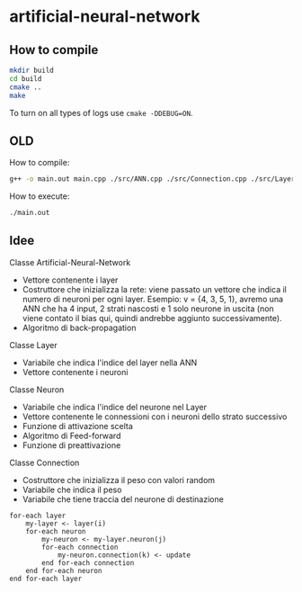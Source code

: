 # artificial-neural-network

## How to compile

```bash
mkdir build
cd build
cmake ..
make
```

To turn on all types of logs use `cmake -DDEBUG=ON`.

## OLD
How to compile:
```bash
g++ -o main.out main.cpp ./src/ANN.cpp ./src/Connection.cpp ./src/Layer.cpp ./src/Neuron.cpp -I./include -O1
```
How to execute:
```bash
./main.out
```

## Idee
Classe Artificial-Neural-Network
- Vettore contenente i layer
- Costruttore che inizializza la rete: viene passato un vettore che indica il numero di neuroni per ogni layer. Esempio: v = {4, 3, 5, 1}, avremo una ANN che ha 4 input, 2 strati nascosti e 1 solo neurone in uscita (non viene contato il bias qui, quindi andrebbe aggiunto successivamente).
- Algoritmo di back-propagation

Classe Layer
- Variabile che indica l'indice del layer nella ANN
- Vettore contenente i neuroni

Classe Neuron
- Variabile che indica l'indice del neurone nel Layer
- Vettore contenente le connessioni con i neuroni dello strato successivo
- Funzione di attivazione scelta
- Algoritmo di Feed-forward
- Funzione di preattivazione

Classe Connection
- Costruttore che inizializza il peso con valori random
- Variabile che indica il peso
- Variabile che tiene traccia del neurone di destinazione

```
for-each layer
	my-layer <- layer(i)
	for-each neuron
		my-neuron <- my-layer.neuron(j)
		for-each connection
			my-neuron.connection(k) <- update
		end for-each connection
	end for-each neuron
end for-each layer
```
